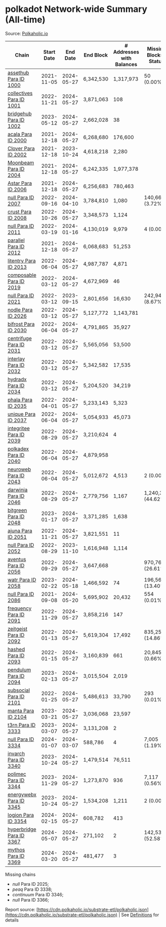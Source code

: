 # polkadot Network-wide Summary (All-time)

Source: [Polkaholic.io](https://polkaholic.io)


| Chain            | Start Date | End Date | End Block | # Addresses with Balances | Missing Blocks / Status |
| ---------------- | ---------- | ---------| --------- | ------------------------- | ----------------------- |
| [assethub Para ID 1000](/polkadot/1000-assethub) | 2021-11-05 | 2024-05-27 | 6,342,530 |  1,317,973 | 50 (0.00%)  |
| [collectives Para ID 1001](/polkadot/1001-collectives) | 2022-11-21 | 2024-05-27 | 3,871,063 |  108 |    |
| [bridgehub Para ID 1002](/polkadot/1002-bridgehub) | 2023-05-12 | 2024-05-27 | 2,662,028 |  38 |    |
| [acala Para ID 2000](/polkadot/2000-acala) | 2021-12-18 | 2024-05-27 | 6,268,680 |  176,600 |    |
| [Clover Para ID 2002](/polkadot/2002-clover) | 2021-12-18 | 2023-10-24 | 4,618,218 |  2,280 |    |
| [Moonbeam Para ID 2004](/polkadot/2004-moonbeam) | 2021-12-18 | 2024-05-27 | 6,242,335 |  1,977,378 |    |
| [Astar Para ID 2006](/polkadot/2006-astar) | 2021-12-18 | 2024-05-27 | 6,256,683 |  780,463 |    |
| [null Para ID 2007](/polkadot/2007-kapex) | 2022-09-16 | 2024-04-10 | 3,784,810 |  1,080 | 140,668 (3.72%)  |
| [crust Para ID 2008](/polkadot/2008-crust) | 2022-10-26 | 2024-05-27 | 3,348,573 |  1,124 |    |
| [null Para ID 2011](/polkadot/2011-equilibrium) | 2022-03-19 | 2024-01-16 | 4,130,019 |  9,979 | 4 (0.00%)  |
| [parallel Para ID 2012](/polkadot/2012-parallel) | 2021-12-18 | 2024-05-27 | 6,068,683 |  51,253 |    |
| [litentry Para ID 2013](/polkadot/2013-litentry) | 2022-06-04 | 2024-05-27 | 4,987,787 |  4,871 |    |
| [composable Para ID 2019](/polkadot/2019-composable) | 2022-03-12 | 2024-05-27 | 4,672,969 |  46 |    |
| [null Para ID 2021](/polkadot/2021-efinity) | 2022-03-12 | 2023-09-15 | 2,801,656 |  16,630 | 242,949 (8.67%)  |
| [nodle Para ID 2026](/polkadot/2026-nodle) | 2022-03-12 | 2024-05-27 | 5,127,772 |  1,143,781 |    |
| [bifrost Para ID 2030](/polkadot/2030-bifrost) | 2022-06-04 | 2024-05-27 | 4,791,865 |  35,927 |    |
| [centrifuge Para ID 2031](/polkadot/2031-centrifuge) | 2022-03-12 | 2024-05-27 | 5,565,056 |  53,500 |    |
| [interlay Para ID 2032](/polkadot/2032-interlay) | 2022-03-12 | 2024-05-27 | 5,342,582 |  17,535 |    |
| [hydradx Para ID 2034](/polkadot/2034-hydradx) | 2022-03-12 | 2024-05-27 | 5,204,520 |  34,219 |    |
| [phala Para ID 2035](/polkadot/2035-phala) | 2022-04-01 | 2024-05-27 | 5,233,143 |  5,323 |    |
| [unique Para ID 2037](/polkadot/2037-unique) | 2022-06-04 | 2024-05-27 | 5,054,933 |  45,073 |    |
| [integritee Para ID 2039](/polkadot/2039-integritee) | 2022-08-29 | 2024-05-27 | 3,210,624 |  4 |    |
| [polkadex Para ID 2040](/polkadot/2040-polkadex) | 2022-06-04 | 2024-05-27 | 4,879,958 |   |    |
| [neuroweb Para ID 2043](/polkadot/2043-neuroweb) | 2022-06-04 | 2024-05-27 | 5,012,672 |  4,513 | 2 (0.00%)  |
| [darwinia Para ID 2046](/polkadot/2046-darwinia) | 2022-08-29 | 2024-05-27 | 2,779,756 |  1,167 | 1,240,326 (44.62%)  |
| [bitgreen Para ID 2048](/polkadot/2048-bitgreen) | 2023-01-17 | 2024-05-27 | 3,371,285 |  1,638 |    |
| [ajuna Para ID 2051](/polkadot/2051-ajuna) | 2022-11-21 | 2024-05-27 | 3,821,551 |  11 |    |
| [null Para ID 2052](/polkadot/2052-polkadot-parathread-2052) | 2022-08-29 | 2023-11-10 | 1,616,948 |  1,114 |    |
| [aventus Para ID 2056](/polkadot/2056-aventus) | 2022-09-29 | 2024-05-27 | 3,647,668 |   | 970,765 (26.61%)  |
| [watr Para ID 2058](/polkadot/2058-watr) | 2023-02-22 | 2024-05-18 | 1,466,592 |  74 | 196,567 (13.40%)  |
| [null Para ID 2086](/polkadot/2086-kilt) | 2021-09-08 | 2024-05-20 | 5,695,902 |  20,432 | 554 (0.01%)  |
| [frequency Para ID 2091](/polkadot/2091-frequency) | 2022-11-29 | 2024-05-27 | 3,858,216 |  147 |    |
| [zeitgeist Para ID 2092](/polkadot/2092-zeitgeist) | 2022-01-13 | 2024-05-27 | 5,619,304 |  17,492 | 835,250 (14.86%)  |
| [hashed Para ID 2093](/polkadot/2093-hashed) | 2022-01-15 | 2024-05-27 | 3,160,839 |  661 | 20,845 (0.66%)  |
| [pendulum Para ID 2094](/polkadot/2094-pendulum) | 2023-02-13 | 2024-05-27 | 3,015,504 |  2,019 |    |
| [subsocial Para ID 2101](/polkadot/2101-subsocial) | 2022-01-25 | 2024-05-27 | 5,486,613 |  33,790 | 293 (0.01%)  |
| [manta Para ID 2104](/polkadot/2104-manta) | 2023-03-21 | 2024-05-27 | 3,036,068 |  23,597 |    |
| [t3rn Para ID 3333](/polkadot/3333-t3rn) | 2023-03-07 | 2024-05-27 | 3,131,208 |  2 |    |
| [null Para ID 3334](/polkadot/3334-polkadot-parathread-3334) | 2024-01-07 | 2024-03-07 | 588,786 |  4 | 7,005 (1.19%)  |
| [invarch Para ID 3340](/polkadot/3340-invarch) | 2023-10-24 | 2024-05-27 | 1,479,514 |  76,511 |    |
| [polimec Para ID 3344](/polkadot/3344-polimec) | 2023-11-29 | 2024-05-27 | 1,273,870 |  936 | 7,117 (0.56%)  |
| [energywebx Para ID 3345](/polkadot/3345-energywebx) | 2023-10-24 | 2024-05-27 | 1,534,208 |  1,211 | 2 (0.00%)  |
| [logion Para ID 3354](/polkadot/3354-logion) | 2024-02-15 | 2024-05-27 | 608,782 |  413 |    |
| [hyperbridge Para ID 3367](/polkadot/3367-hyperbridge) | 2024-05-07 | 2024-05-27 | 271,102 |  2 | 142,533 (52.58%)  |
| [mythos Para ID 3369](/polkadot/3369-mythos) | 2024-03-20 | 2024-05-27 | 481,477 |  3 |    |

Missing chains


* *null* Para ID 2025; 
* *peaq* Para ID 3338; 
* *continuum* Para ID 3346; 
* *null* Para ID 3366; 

Report source: [https://cdn.polkaholic.io/substrate-etl/polkaholic.json](https://cdn.polkaholic.io/substrate-etl/polkaholic.json) | See [Definitions](/DEFINITIONS.md) for details
